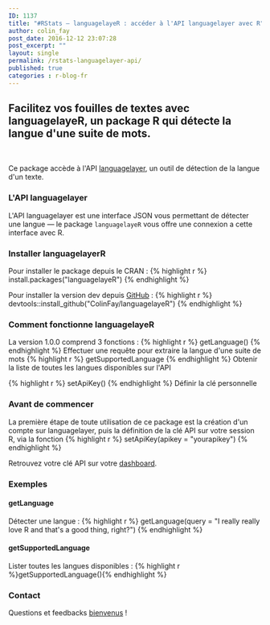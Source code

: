 ```yaml
---
ID: 1137
title: "#RStats — languagelayeR : accéder à l'API languagelayer avec R"
author: colin_fay
post_date: 2016-12-12 23:07:28
post_excerpt: ""
layout: single
permalink: /rstats-languagelayer-api/
published: true
categories : r-blog-fr
---
```

## Facilitez vos fouilles de textes avec languagelayeR, un package R qui détecte la langue d'une suite de mots.<!--more-->
&nbsp;

Ce package accède à l'API <a href="https://languagelayer.com/" target="_blank">languagelayer</a>, un outil de détection de la langue d'un texte.
### L'API languagelayer
L'API languagelayer est une interface JSON vous permettant de détecter une langue — le package `languagelayeR` vous offre une connexion a cette interface avec R.

### Installer languagelayerR
Pour installer le package depuis le CRAN :
{% highlight r %}
install.packages("languagelayeR")
{% endhighlight %}

Pour installer la version dev depuis <a href="https://github.com/ColinFay" target="_blank">GitHub</a>  :
{% highlight r %}
devtools::install_github("ColinFay/languagelayeR")
{% endhighlight %}

### Comment fonctionne languagelayeR
La version 1.0.0 comprend 3 fonctions :
{% highlight r %} 
getLanguage()
{% endhighlight %} 
Effectuer une requête pour extraire la langue d'une suite de mots
{% highlight r %} 
getSupportedLanguage
{% endhighlight %} 
Obtenir la liste de toutes les langues disponibles sur l'API</li>

{% highlight r %} 
setApiKey()
{% endhighlight %} 
Définir la clé personnelle

### Avant de commencer
La première étape de toute utilisation de ce package est la création d'un compte sur languagelayer, puis la définition de la clé API sur votre session R, via la fonction 
{% highlight r %} 
setApiKey(apikey = "yourapikey")
{% endhighlight %}

Retrouvez votre clé API sur votre <a href="https://languagelayer.com/dashboard">dashboard</a>.

### Exemples
#### getLanguage
Détecter une langue :
{% highlight r %}
getLanguage(query = "I really really love R and that's a good thing, right?")
{% endhighlight %}
#### getSupportedLanguage
Lister toutes les langues disponibles :
{% highlight r %}getSupportedLanguage(){% endhighlight %}

### Contact
Questions et feedbacks <a href="mailto:contact@colinfay.me" target="_blank">bienvenus</a> !
